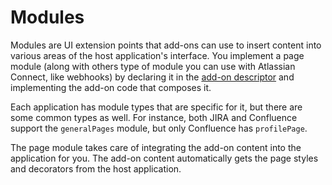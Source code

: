 # Modules

Modules are UI extension points that add-ons can use to insert content into various areas of the host application's interface. You implement a page module (along with others type of module you can use with Atlassian Connect, like webhooks) by declaring it in the [add-on descriptor](addon-descirptor.html) and implementing the add-on code that composes it.

Each application has module types that are specific for it, but there are some common types as well. For instance, both JIRA and Confluence support the `generalPages` module, but only Confluence has `profilePage`.

The page module takes care of integrating the add-on content into the application for you. The add-on content automatically gets the page styles and decorators from the host application.
<!-- ## Available pages
To discover page modules available for each Atlassian application, refer to the following application-specific module documentation -->

<!-- ### Jira
 * [General Page](../modules/jira/generalPages.html)
 * [Admin Page](../modules/jira/adminPages.html)
 * [Configure Page](../modules/jira/configurePages.html)

### Confluence
 * [General Page](../modules/confluence/generalPages.html)
 * [Admin Page](../modules/confluence/adminPages.html)
 * [Configure Page](../modules/confluence/configurePages.html)
 * [Profile Page](../modules/confluence/profilePges.html)
-->
